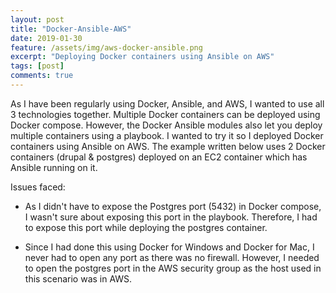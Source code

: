 ```yaml
---
layout: post
title: "Docker-Ansible-AWS"
date: 2019-01-30
feature: /assets/img/aws-docker-ansible.png
excerpt: "Deploying Docker containers using Ansible on AWS"
tags: [post]
comments: true
---
```


As I have been regularly using Docker, Ansible, and AWS, I wanted to use all 3 technologies together. Multiple Docker containers can be deployed using Docker compose. However, the Docker Ansible modules also let you deploy multiple containers using a playbook. I wanted to try it so I deployed Docker containers using Ansible on AWS. The example written below uses 2 Docker containers (drupal & postgres) deployed on an EC2 container which has Ansible running on it.  















Issues faced:

- As I didn't have to expose the Postgres port (5432) in Docker compose, I wasn't sure about exposing this port in the playbook. Therefore, I had to expose this port while deploying the postgres container. 

- Since I had done this using Docker for Windows and Docker for Mac, I never had to open any port as there was no firewall. However, I needed to open the postgres port in the AWS security group as the host used in this scenario was in AWS.   
